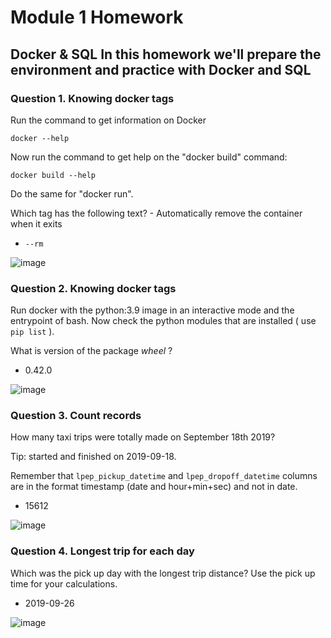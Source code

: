 <h1>Module 1 Homework</h1>

<h2>Docker & SQL
In this homework we'll prepare the environment and practice with Docker and SQL</h2>

<h3>Question 1. Knowing docker tags</h3>

Run the command to get information on Docker

<code>docker --help</code>

Now run the command to get help on the "docker build" command:

<code>docker build --help</code>

Do the same for "docker run".

Which tag has the following text? - Automatically remove the container when it exits

- <code>--rm</code>

![image](https://github.com/Oscari012/Oscar-zoomcamp2024/assets/68555999/7e959f36-6b34-4860-839c-15f122242f0f)


<h3>Question 2. Knowing docker tags</h3>

Run docker with the python:3.9 image in an interactive mode and the entrypoint of bash.
Now check the python modules that are installed ( use ```pip list``` ). 

What is version of the package *wheel* ?

- 0.42.0

![image](https://github.com/Oscari012/Oscar-zoomcamp2024/assets/68555999/1b3ab401-82f0-4113-9623-baa2cfe004b6)


<h3>Question 3. Count records</h3>

How many taxi trips were totally made on September 18th 2019?

Tip: started and finished on 2019-09-18. 

Remember that `lpep_pickup_datetime` and `lpep_dropoff_datetime` columns are in the format timestamp (date and hour+min+sec) and not in date.

- 15612

![image](https://github.com/Oscari012/Oscar-zoomcamp2024/assets/68555999/1b85ccff-23e7-4711-b10c-d3043378d59a)


<h3>Question 4. Longest trip for each day</h3>

Which was the pick up day with the longest trip distance? Use the pick up time for your calculations.

- 2019-09-26

![image](https://github.com/Oscari012/Oscar-zoomcamp2024/assets/68555999/b937b051-3072-4aa9-b87b-06ae3be9987d)
